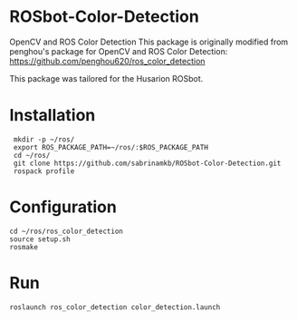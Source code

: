 # ROSbot-Color-Detection

OpenCV and ROS Color Detection
This package is originally modified from penghou's package for OpenCV and ROS Color Detection: https://github.com/penghou620/ros_color_detection

This package was tailored for the Husarion ROSbot.

# Installation

```
 mkdir -p ~/ros/
 export ROS_PACKAGE_PATH=~/ros/:$ROS_PACKAGE_PATH
 cd ~/ros/
 git clone https://github.com/sabrinamkb/ROSbot-Color-Detection.git
 rospack profile
```

# Configuration

```
cd ~/ros/ros_color_detection
source setup.sh
rosmake
```

# Run 

```
roslaunch ros_color_detection color_detection.launch
```

